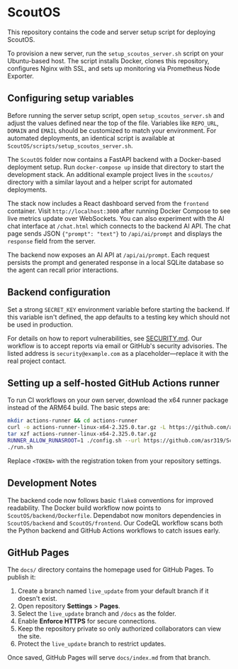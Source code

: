 # ScoutOS

This repository contains the code and server setup script for deploying ScoutOS.

To provision a new server, run the `setup_scoutos_server.sh` script on your Ubuntu-based host. The script installs Docker, clones this repository, configures Nginx with SSL, and sets up monitoring via Prometheus Node Exporter.

## Configuring setup variables

Before running the server setup script, open `setup_scoutos_server.sh` and adjust the values defined near the top of the file. Variables like `REPO_URL`, `DOMAIN` and `EMAIL` should be customized to match your environment. For automated deployments, an identical script is available at `ScoutOS/scripts/setup_scoutos_server.sh`.

The `ScoutOS` folder now contains a FastAPI backend with a Docker-based deployment setup. Run `docker-compose up` inside that directory to start the development stack.
An additional example project lives in the `scoutos/` directory with a similar layout and a helper script for automated deployments.

The stack now includes a React dashboard served from the `frontend` container. Visit `http://localhost:3000` after running Docker Compose to see live metrics update over WebSockets.
You can also experiment with the AI chat interface at `/chat.html` which connects to the backend AI API. The chat page sends JSON `{"prompt": "text"}` to `/api/ai/prompt` and displays the `response` field from the server.

The backend now exposes an AI API at `/api/ai/prompt`. Each request persists the prompt and generated response in a local SQLite database so the agent can recall prior interactions.

## Backend configuration

Set a strong `SECRET_KEY` environment variable before starting the backend. If this variable isn't defined, the app defaults to a testing key which should not be used in production.

For details on how to report vulnerabilities, see [SECURITY.md](SECURITY.md). Our workflow is to accept reports via email or GitHub's security advisories. The listed address is `security@example.com` as a placeholder—replace it with the real project contact.

## Setting up a self-hosted GitHub Actions runner

To run CI workflows on your own server, download the x64 runner package instead of the ARM64 build. The basic steps are:

```bash
mkdir actions-runner && cd actions-runner
curl -o actions-runner-linux-x64-2.325.0.tar.gz -L https://github.com/actions/runner/releases/download/v2.325.0/actions-runner-linux-x64-2.325.0.tar.gz
tar xzf actions-runner-linux-x64-2.325.0.tar.gz
RUNNER_ALLOW_RUNASROOT=1 ./config.sh --url https://github.com/asr319/ScoutOS --token <TOKEN>
./run.sh
```

Replace `<TOKEN>` with the registration token from your repository settings.

## Development Notes

The backend code now follows basic `flake8` conventions for improved readability.
The Docker build workflow now points to `ScoutOS/backend/Dockerfile`.
Dependabot now monitors dependencies in `ScoutOS/backend` and `ScoutOS/frontend`.
Our CodeQL workflow scans both the Python backend and GitHub Actions workflows to catch issues early.

## GitHub Pages

The `docs/` directory contains the homepage used for GitHub Pages. To publish it:

1. Create a branch named `live_update` from your default branch if it doesn't exist.
2. Open repository **Settings** > **Pages**.
3. Select the `live_update` branch and `/docs` as the folder.
4. Enable **Enforce HTTPS** for secure connections.
5. Keep the repository private so only authorized collaborators can view the site.
6. Protect the `live_update` branch to restrict updates.

Once saved, GitHub Pages will serve `docs/index.md` from that branch.
